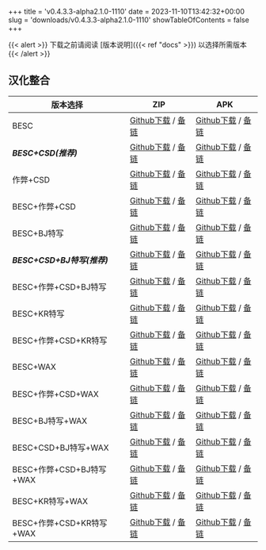 
+++
title = 'v0.4.3.3-alpha2.1.0-1110'
date = 2023-11-10T13:42:32+00:00
slug = 'downloads/v0.4.3.3-alpha2.1.0-1110'
showTableOfContents = false
+++

{{< alert >}}
下载之前请阅读 [版本说明]({{< ref "docs" >}}) 以选择所需版本
{{< /alert >}}

## 汉化整合

|         版本选择          |                                                                                                                                                                           ZIP                                                                                                                                                                           |                                                                                                                                                                           APK                                                                                                                                                                           |
|---------------------------|---------------------------------------------------------------------------------------------------------------------------------------------------------------------------------------------------------------------------------------------------------------------------------------------------------------------------------------------------------|---------------------------------------------------------------------------------------------------------------------------------------------------------------------------------------------------------------------------------------------------------------------------------------------------------------------------------------------------------|
|BESC                       |[Github下载](https://github.com/sakarie9/DOL-CHS-MODS/releases/download/v0.4.3.3-alpha2.1.0-1110/dol-0.4.3.3-chsmods-a2.1.0-besc-1110.zip ) / [备链](https://ghproxy.com/https://github.com/sakarie9/DOL-CHS-MODS/releases/download/v0.4.3.3-alpha2.1.0-1110/dol-0.4.3.3-chsmods-a2.1.0-besc-1110.zip )                                                  |[Github下载](https://github.com/sakarie9/DOL-CHS-MODS/releases/download/v0.4.3.3-alpha2.1.0-1110/dol-0.4.3.3-chsmods-a2.1.0-besc-1110.apk ) / [备链](https://ghproxy.com/https://github.com/sakarie9/DOL-CHS-MODS/releases/download/v0.4.3.3-alpha2.1.0-1110/dol-0.4.3.3-chsmods-a2.1.0-besc-1110.apk )                                                  |
|***BESC+CSD(推荐)***       |[Github下载](https://github.com/sakarie9/DOL-CHS-MODS/releases/download/v0.4.3.3-alpha2.1.0-1110/dol-0.4.3.3-chsmods-a2.1.0-besc-csd-1110.zip ) / [备链](https://ghproxy.com/https://github.com/sakarie9/DOL-CHS-MODS/releases/download/v0.4.3.3-alpha2.1.0-1110/dol-0.4.3.3-chsmods-a2.1.0-besc-csd-1110.zip )                                          |[Github下载](https://github.com/sakarie9/DOL-CHS-MODS/releases/download/v0.4.3.3-alpha2.1.0-1110/dol-0.4.3.3-chsmods-a2.1.0-besc-csd-1110.apk ) / [备链](https://ghproxy.com/https://github.com/sakarie9/DOL-CHS-MODS/releases/download/v0.4.3.3-alpha2.1.0-1110/dol-0.4.3.3-chsmods-a2.1.0-besc-csd-1110.apk )                                          |
|作弊+CSD                   |[Github下载](https://github.com/sakarie9/DOL-CHS-MODS/releases/download/v0.4.3.3-alpha2.1.0-1110/dol-0.4.3.3-chsmods-a2.1.0-cheat-csd-1110.zip ) / [备链](https://ghproxy.com/https://github.com/sakarie9/DOL-CHS-MODS/releases/download/v0.4.3.3-alpha2.1.0-1110/dol-0.4.3.3-chsmods-a2.1.0-cheat-csd-1110.zip )                                        |[Github下载](https://github.com/sakarie9/DOL-CHS-MODS/releases/download/v0.4.3.3-alpha2.1.0-1110/dol-0.4.3.3-chsmods-a2.1.0-cheat-csd-1110.apk ) / [备链](https://ghproxy.com/https://github.com/sakarie9/DOL-CHS-MODS/releases/download/v0.4.3.3-alpha2.1.0-1110/dol-0.4.3.3-chsmods-a2.1.0-cheat-csd-1110.apk )                                        |
|BESC+作弊+CSD              |[Github下载](https://github.com/sakarie9/DOL-CHS-MODS/releases/download/v0.4.3.3-alpha2.1.0-1110/dol-0.4.3.3-chsmods-a2.1.0-besc-cheat-csd-1110.zip ) / [备链](https://ghproxy.com/https://github.com/sakarie9/DOL-CHS-MODS/releases/download/v0.4.3.3-alpha2.1.0-1110/dol-0.4.3.3-chsmods-a2.1.0-besc-cheat-csd-1110.zip )                              |[Github下载](https://github.com/sakarie9/DOL-CHS-MODS/releases/download/v0.4.3.3-alpha2.1.0-1110/dol-0.4.3.3-chsmods-a2.1.0-besc-cheat-csd-1110.apk ) / [备链](https://ghproxy.com/https://github.com/sakarie9/DOL-CHS-MODS/releases/download/v0.4.3.3-alpha2.1.0-1110/dol-0.4.3.3-chsmods-a2.1.0-besc-cheat-csd-1110.apk )                              |
|BESC+BJ特写                |[Github下载](https://github.com/sakarie9/DOL-CHS-MODS/releases/download/v0.4.3.3-alpha2.1.0-1110/dol-0.4.3.3-chsmods-a2.1.0-besc-sideviewbj-1110.zip ) / [备链](https://ghproxy.com/https://github.com/sakarie9/DOL-CHS-MODS/releases/download/v0.4.3.3-alpha2.1.0-1110/dol-0.4.3.3-chsmods-a2.1.0-besc-sideviewbj-1110.zip )                            |[Github下载](https://github.com/sakarie9/DOL-CHS-MODS/releases/download/v0.4.3.3-alpha2.1.0-1110/dol-0.4.3.3-chsmods-a2.1.0-besc-sideviewbj-1110.apk ) / [备链](https://ghproxy.com/https://github.com/sakarie9/DOL-CHS-MODS/releases/download/v0.4.3.3-alpha2.1.0-1110/dol-0.4.3.3-chsmods-a2.1.0-besc-sideviewbj-1110.apk )                            |
|***BESC+CSD+BJ特写(推荐)***|[Github下载](https://github.com/sakarie9/DOL-CHS-MODS/releases/download/v0.4.3.3-alpha2.1.0-1110/dol-0.4.3.3-chsmods-a2.1.0-besc-csd-sideviewbj-1110.zip ) / [备链](https://ghproxy.com/https://github.com/sakarie9/DOL-CHS-MODS/releases/download/v0.4.3.3-alpha2.1.0-1110/dol-0.4.3.3-chsmods-a2.1.0-besc-csd-sideviewbj-1110.zip )                    |[Github下载](https://github.com/sakarie9/DOL-CHS-MODS/releases/download/v0.4.3.3-alpha2.1.0-1110/dol-0.4.3.3-chsmods-a2.1.0-besc-csd-sideviewbj-1110.apk ) / [备链](https://ghproxy.com/https://github.com/sakarie9/DOL-CHS-MODS/releases/download/v0.4.3.3-alpha2.1.0-1110/dol-0.4.3.3-chsmods-a2.1.0-besc-csd-sideviewbj-1110.apk )                    |
|BESC+作弊+CSD+BJ特写       |[Github下载](https://github.com/sakarie9/DOL-CHS-MODS/releases/download/v0.4.3.3-alpha2.1.0-1110/dol-0.4.3.3-chsmods-a2.1.0-besc-cheat-csd-sideviewbj-1110.zip ) / [备链](https://ghproxy.com/https://github.com/sakarie9/DOL-CHS-MODS/releases/download/v0.4.3.3-alpha2.1.0-1110/dol-0.4.3.3-chsmods-a2.1.0-besc-cheat-csd-sideviewbj-1110.zip )        |[Github下载](https://github.com/sakarie9/DOL-CHS-MODS/releases/download/v0.4.3.3-alpha2.1.0-1110/dol-0.4.3.3-chsmods-a2.1.0-besc-cheat-csd-sideviewbj-1110.apk ) / [备链](https://ghproxy.com/https://github.com/sakarie9/DOL-CHS-MODS/releases/download/v0.4.3.3-alpha2.1.0-1110/dol-0.4.3.3-chsmods-a2.1.0-besc-cheat-csd-sideviewbj-1110.apk )        |
|BESC+KR特写                |[Github下载](https://github.com/sakarie9/DOL-CHS-MODS/releases/download/v0.4.3.3-alpha2.1.0-1110/dol-0.4.3.3-chsmods-a2.1.0-besc-sideviewkr-1110.zip ) / [备链](https://ghproxy.com/https://github.com/sakarie9/DOL-CHS-MODS/releases/download/v0.4.3.3-alpha2.1.0-1110/dol-0.4.3.3-chsmods-a2.1.0-besc-sideviewkr-1110.zip )                            |[Github下载](https://github.com/sakarie9/DOL-CHS-MODS/releases/download/v0.4.3.3-alpha2.1.0-1110/dol-0.4.3.3-chsmods-a2.1.0-besc-sideviewkr-1110.apk ) / [备链](https://ghproxy.com/https://github.com/sakarie9/DOL-CHS-MODS/releases/download/v0.4.3.3-alpha2.1.0-1110/dol-0.4.3.3-chsmods-a2.1.0-besc-sideviewkr-1110.apk )                            |
|BESC+作弊+CSD+KR特写       |[Github下载](https://github.com/sakarie9/DOL-CHS-MODS/releases/download/v0.4.3.3-alpha2.1.0-1110/dol-0.4.3.3-chsmods-a2.1.0-besc-cheat-csd-sideviewkr-1110.zip ) / [备链](https://ghproxy.com/https://github.com/sakarie9/DOL-CHS-MODS/releases/download/v0.4.3.3-alpha2.1.0-1110/dol-0.4.3.3-chsmods-a2.1.0-besc-cheat-csd-sideviewkr-1110.zip )        |[Github下载](https://github.com/sakarie9/DOL-CHS-MODS/releases/download/v0.4.3.3-alpha2.1.0-1110/dol-0.4.3.3-chsmods-a2.1.0-besc-cheat-csd-sideviewkr-1110.apk ) / [备链](https://ghproxy.com/https://github.com/sakarie9/DOL-CHS-MODS/releases/download/v0.4.3.3-alpha2.1.0-1110/dol-0.4.3.3-chsmods-a2.1.0-besc-cheat-csd-sideviewkr-1110.apk )        |
|BESC+WAX                   |[Github下载](https://github.com/sakarie9/DOL-CHS-MODS/releases/download/v0.4.3.3-alpha2.1.0-1110/dol-0.4.3.3-chsmods-a2.1.0-besc-wax-1110.zip ) / [备链](https://ghproxy.com/https://github.com/sakarie9/DOL-CHS-MODS/releases/download/v0.4.3.3-alpha2.1.0-1110/dol-0.4.3.3-chsmods-a2.1.0-besc-wax-1110.zip )                                          |[Github下载](https://github.com/sakarie9/DOL-CHS-MODS/releases/download/v0.4.3.3-alpha2.1.0-1110/dol-0.4.3.3-chsmods-a2.1.0-besc-wax-1110.apk ) / [备链](https://ghproxy.com/https://github.com/sakarie9/DOL-CHS-MODS/releases/download/v0.4.3.3-alpha2.1.0-1110/dol-0.4.3.3-chsmods-a2.1.0-besc-wax-1110.apk )                                          |
|BESC+作弊+CSD+WAX          |[Github下载](https://github.com/sakarie9/DOL-CHS-MODS/releases/download/v0.4.3.3-alpha2.1.0-1110/dol-0.4.3.3-chsmods-a2.1.0-besc-wax-cheat-csd-1110.zip ) / [备链](https://ghproxy.com/https://github.com/sakarie9/DOL-CHS-MODS/releases/download/v0.4.3.3-alpha2.1.0-1110/dol-0.4.3.3-chsmods-a2.1.0-besc-wax-cheat-csd-1110.zip )                      |[Github下载](https://github.com/sakarie9/DOL-CHS-MODS/releases/download/v0.4.3.3-alpha2.1.0-1110/dol-0.4.3.3-chsmods-a2.1.0-besc-wax-cheat-csd-1110.apk ) / [备链](https://ghproxy.com/https://github.com/sakarie9/DOL-CHS-MODS/releases/download/v0.4.3.3-alpha2.1.0-1110/dol-0.4.3.3-chsmods-a2.1.0-besc-wax-cheat-csd-1110.apk )                      |
|BESC+BJ特写+WAX            |[Github下载](https://github.com/sakarie9/DOL-CHS-MODS/releases/download/v0.4.3.3-alpha2.1.0-1110/dol-0.4.3.3-chsmods-a2.1.0-besc-wax-sideviewbj-1110.zip ) / [备链](https://ghproxy.com/https://github.com/sakarie9/DOL-CHS-MODS/releases/download/v0.4.3.3-alpha2.1.0-1110/dol-0.4.3.3-chsmods-a2.1.0-besc-wax-sideviewbj-1110.zip )                    |[Github下载](https://github.com/sakarie9/DOL-CHS-MODS/releases/download/v0.4.3.3-alpha2.1.0-1110/dol-0.4.3.3-chsmods-a2.1.0-besc-wax-sideviewbj-1110.apk ) / [备链](https://ghproxy.com/https://github.com/sakarie9/DOL-CHS-MODS/releases/download/v0.4.3.3-alpha2.1.0-1110/dol-0.4.3.3-chsmods-a2.1.0-besc-wax-sideviewbj-1110.apk )                    |
|BESC+CSD+BJ特写+WAX        |[Github下载](https://github.com/sakarie9/DOL-CHS-MODS/releases/download/v0.4.3.3-alpha2.1.0-1110/dol-0.4.3.3-chsmods-a2.1.0-besc-wax-csd-sideviewbj-1110.zip ) / [备链](https://ghproxy.com/https://github.com/sakarie9/DOL-CHS-MODS/releases/download/v0.4.3.3-alpha2.1.0-1110/dol-0.4.3.3-chsmods-a2.1.0-besc-wax-csd-sideviewbj-1110.zip )            |[Github下载](https://github.com/sakarie9/DOL-CHS-MODS/releases/download/v0.4.3.3-alpha2.1.0-1110/dol-0.4.3.3-chsmods-a2.1.0-besc-wax-csd-sideviewbj-1110.apk ) / [备链](https://ghproxy.com/https://github.com/sakarie9/DOL-CHS-MODS/releases/download/v0.4.3.3-alpha2.1.0-1110/dol-0.4.3.3-chsmods-a2.1.0-besc-wax-csd-sideviewbj-1110.apk )            |
|BESC+作弊+CSD+BJ特写+WAX   |[Github下载](https://github.com/sakarie9/DOL-CHS-MODS/releases/download/v0.4.3.3-alpha2.1.0-1110/dol-0.4.3.3-chsmods-a2.1.0-besc-wax-cheat-csd-sideviewbj-1110.zip ) / [备链](https://ghproxy.com/https://github.com/sakarie9/DOL-CHS-MODS/releases/download/v0.4.3.3-alpha2.1.0-1110/dol-0.4.3.3-chsmods-a2.1.0-besc-wax-cheat-csd-sideviewbj-1110.zip )|[Github下载](https://github.com/sakarie9/DOL-CHS-MODS/releases/download/v0.4.3.3-alpha2.1.0-1110/dol-0.4.3.3-chsmods-a2.1.0-besc-wax-cheat-csd-sideviewbj-1110.apk ) / [备链](https://ghproxy.com/https://github.com/sakarie9/DOL-CHS-MODS/releases/download/v0.4.3.3-alpha2.1.0-1110/dol-0.4.3.3-chsmods-a2.1.0-besc-wax-cheat-csd-sideviewbj-1110.apk )|
|BESC+KR特写+WAX            |[Github下载](https://github.com/sakarie9/DOL-CHS-MODS/releases/download/v0.4.3.3-alpha2.1.0-1110/dol-0.4.3.3-chsmods-a2.1.0-besc-wax-sideviewkr-1110.zip ) / [备链](https://ghproxy.com/https://github.com/sakarie9/DOL-CHS-MODS/releases/download/v0.4.3.3-alpha2.1.0-1110/dol-0.4.3.3-chsmods-a2.1.0-besc-wax-sideviewkr-1110.zip )                    |[Github下载](https://github.com/sakarie9/DOL-CHS-MODS/releases/download/v0.4.3.3-alpha2.1.0-1110/dol-0.4.3.3-chsmods-a2.1.0-besc-wax-sideviewkr-1110.apk ) / [备链](https://ghproxy.com/https://github.com/sakarie9/DOL-CHS-MODS/releases/download/v0.4.3.3-alpha2.1.0-1110/dol-0.4.3.3-chsmods-a2.1.0-besc-wax-sideviewkr-1110.apk )                    |
|BESC+作弊+CSD+KR特写+WAX   |[Github下载](https://github.com/sakarie9/DOL-CHS-MODS/releases/download/v0.4.3.3-alpha2.1.0-1110/dol-0.4.3.3-chsmods-a2.1.0-besc-wax-cheat-csd-sideviewkr-1110.zip ) / [备链](https://ghproxy.com/https://github.com/sakarie9/DOL-CHS-MODS/releases/download/v0.4.3.3-alpha2.1.0-1110/dol-0.4.3.3-chsmods-a2.1.0-besc-wax-cheat-csd-sideviewkr-1110.zip )|[Github下载](https://github.com/sakarie9/DOL-CHS-MODS/releases/download/v0.4.3.3-alpha2.1.0-1110/dol-0.4.3.3-chsmods-a2.1.0-besc-wax-cheat-csd-sideviewkr-1110.apk ) / [备链](https://ghproxy.com/https://github.com/sakarie9/DOL-CHS-MODS/releases/download/v0.4.3.3-alpha2.1.0-1110/dol-0.4.3.3-chsmods-a2.1.0-besc-wax-cheat-csd-sideviewkr-1110.apk )|
